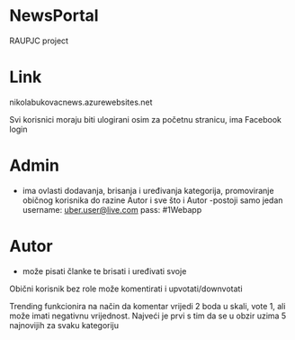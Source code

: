 # NewsPortal
RAUPJC project

# Link
nikolabukovacnews.azurewebsites.net

Svi korisnici moraju biti ulogirani osim za početnu stranicu, ima Facebook login

# Admin
- ima ovlasti dodavanja, brisanja i uređivanja kategorija,
promoviranje običnog korisnika do razine Autor i sve što i Autor
-postoji samo jedan
username: uber.user@live.com
pass: #1Webapp

# Autor
- može pisati članke te brisati i uređivati svoje

Obični korisnik bez role može komentirati i upvotati/downvotati

Trending funkcionira na način da komentar vrijedi 2 boda u skali, vote 1,
ali može imati negativnu vrijednost. Najveći je prvi s tim da se u obzir
uzima 5 najnovijih za svaku kategoriju
